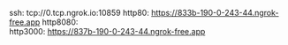 ssh: tcp://0.tcp.ngrok.io:10859 
http80: https://833b-190-0-243-44.ngrok-free.app 
http8080:  
http3000: https://837b-190-0-243-44.ngrok-free.app 
